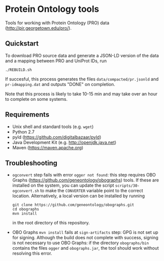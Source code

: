 # Protein Ontology tools

Tools for working with Protein Ontology (PRO) data
(<http://pir.georgetown.edu/pro/>).

## Quickstart

To download PRO source data and generate a JSON-LD version of the data
and a mapping between PRO and UniProt IDs, run

    ./REBUILD.sh

If succesful, this process generates the files `data/compacted/pr.jsonld`
and `pr-idmapping.dat` and outputs "DONE" on completion.

Note that this process is likely to take 10-15 min and may take over an
hour to complete on some systems.

## Requirements

- Unix shell and standard tools (e.g. `wget`)
- Python 2.7
- pyld (<https://github.com/digitalbazaar/pyld>)
- Java Development Kit (e.g. <http://openjdk.java.net>)
- Maven (<https://maven.apache.org>)

## Troubleshooting

- `ogconvert` step fails with error `ogger not found`: this step
  requires OBO Graphs (<https://github.com/geneontology/obographs>)
  tools. If these are installed on the system, you can update the
  script `scripts/30-ogconvert.sh` to make the `CONVERTER` variable
  point to the correct location. Alternatively, a local version can
  be installed by running

      git clone https://github.com/geneontology/obographs.git
      cd obographs
      mvn install

  in the root directory of this repository.

- OBO Graphs `mvn install` fails at `sign-artifacts` step: GPG is not
  set up for signing. Although the build does not complete with
  success, signing is not necessary to use OBO Graphs: if the directory
  `obographs/bin` contains the files `ogger` and `obographs.jar`, the
  tool should work without resolving this error.
